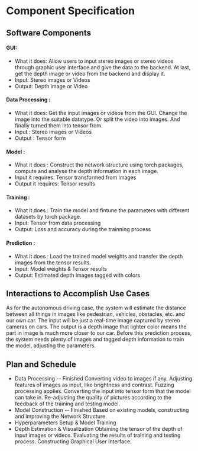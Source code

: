 # Component Specification
## Software Components

#### GUI:
- What it does: Allow users to input stereo images or stereo videos through graphic user interface and give the data to the backend. At last, get the depth image or video from the backend and display it.
- Input: Stereo images or Videos
- Output: Depth image or Video

#### Data Processing :
- What it does: Get the input images or videos from the GUI. Change the image into the suitable datatype. Or split the video into images. And finally turned them into tensor from.
- Input : Stereo images or Videos
- Output : Tensor form

#### Model :
- What it does : Construct the network structure using torch packages, compute and analyse the depth information in each image.
- Input it requires: Tensor transformed from images
- Output it requires: Tensor results

#### Training :
- What it does : Train the model and fintune the parameters with different datasets by torch package.
- Input: Tensor from data processing
- Output: Loss and accuracy during the trainning process

#### Prediction :
- What it does : Load the trained model weights and transfer the depth images from the tensor results.
- Input: Model weights & Tensor results
- Output: Estimated depth images tagged with colors 



## Interactions to Accomplish Use Cases
As for the autonomous driving case, the system will estimate the distance between all things in images like pedestrian, vehicles, obstacles, etc. and our own car. The input will be just a real-time image captured by stereo cameras on cars. The output is a depth image that lighter color means the part in image is much more closer to our car. Before this prediction process, the system needs plenty of images and tagged depth information to train the model, adjusting the parameters.


## Plan and Schedule
- Data Processing -- Finished
Converting video to images if any. Adjusting features of images as input, like brightness and contrast. Fuzzing processing applies. Converting the input into tensor form that the model can take in. Re-adjusting the quality of pictures according to the feedback of the training and testing model.
- Model Construction -- Finished
Based on existing models, constructing and improving the Network Structure.
- Hyperparameters Setup & Model Training
- Depth Estimation & Visualization
Obtaining the tensor of the depth of input images or videos. Evaluating the results of training and testing process. Constructing Graphical User Interface. 


